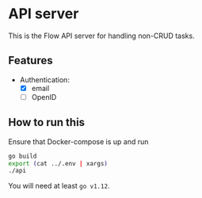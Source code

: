 # API server

This is the Flow API server for handling non-CRUD tasks.

## Features

- Authentication:
  - [x] email
  - [ ] OpenID

## How to run this

Ensure that Docker-compose is up and run

```sh
go build
export (cat ../.env | xargs)
./api
```

You will need at least `go v1.12`.
